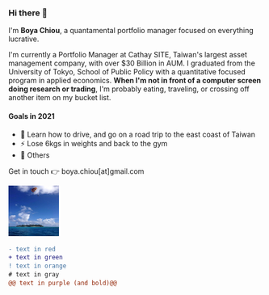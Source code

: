 ### Hi there 👋

I'm **Boya Chiou**, a quantamental portfolio manager focused on everything lucrative.

I'm currently a Portfolio Manager at Cathay SITE, Taiwan's largest asset management company, with over $30 Billion in AUM. 
I graduated from the University of Tokyo, School of Public Policy with a quantitative focused program in applied economics.
**When I'm not in front of a computer screen doing research or trading**, I'm probably eating, traveling, or crossing off another item on my bucket list.

#### Goals in 2021
- 🚀 Learn how to drive, and go on a road trip to the east coast of Taiwan
- ⚡️ Lose 6kgs in weights and back to the gym
- 🤫 Others

Get in touch 👉  boya.chiou[at]gmail.com

<img src="image/IMG_7339.JPG" width="100" height="100">

```diff
- text in red
+ text in green
! text in orange
# text in gray
@@ text in purple (and bold)@@
```

<!--
**boyac/boyac** is a ✨ _special_ ✨ repository because its `README.md` (this file) appears on your GitHub profile.

Here are some ideas to get you started:

- 🔭 I’m currently working on ...
- 🌱 I’m currently learning ...
- 👯 I’m looking to collaborate on ...
- 🤔 I’m looking for help with ...
- 💬 Ask me about ...
- 📫 How to reach me: ...
- 😄 Pronouns: ...
- ⚡ Fun fact: ...
-->
